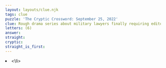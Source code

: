 ```yaml
---
layout: layouts/clue.njk
tags: clue
puzzle: 'The Cryptic Crossword: September 25, 2022'
clue: Rough drama series about military lawyers finally requiring editor
letters: (6)
answer:
straight:
cryptic:
straight_is_first:
---
```

<li><\li>